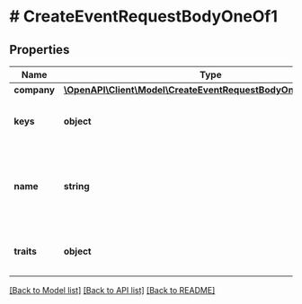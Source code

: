 # # CreateEventRequestBodyOneOf1

## Properties

Name | Type | Description | Notes
------------ | ------------- | ------------- | -------------
**company** | [**\OpenAPI\Client\Model\CreateEventRequestBodyOneOf1Company**](CreateEventRequestBodyOneOf1Company.md) |  | [optional]
**keys** | **object** | Key-value pairs to identify the user | [optional]
**name** | **string** | The display name of the user being identified; required only if it is a new user | [optional]
**traits** | **object** | A map of user trait names to trait values | [optional]

[[Back to Model list]](../../README.md#models) [[Back to API list]](../../README.md#endpoints) [[Back to README]](../../README.md)
